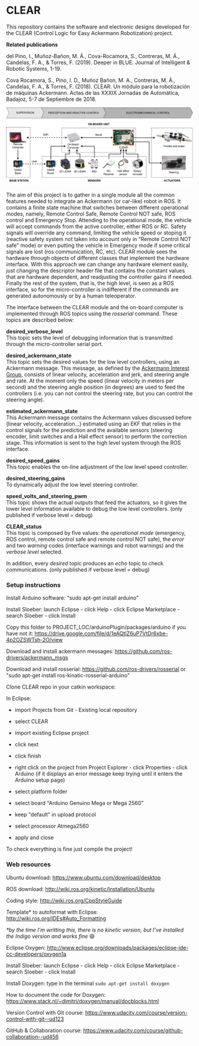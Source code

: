 # CLEAR
This repository contains the software and electronic designs developed for the CLEAR (Control Logic for Easy Ackermann Robotization) project.

**Related publications**

del Pino, I., Muñoz-Bañon, M. Á., Cova-Rocamora, S., Contreras, M. Á., Candelas, F. A., & Torres, F. (2019). Deeper in BLUE. Journal of Intelligent & Robotic Systems, 1-19.

Cova Rocamora, S., Pino, I. D., Muñoz Bañon, M. A., Contreras, M. Á., Candelas, F. A., & Torres, F. (2018). CLEAR. Un módulo para la robotización de máquinas Ackermann. Actas de las XXXIX Jornadas de Automática, Badajoz, 5-7 de Septiembre de 2018.

![full_system_architecture_overview](documentation/images/system_architecture.png)

The aim of this project is to gather in a single module all the common features needed to integrate an Ackermann (or car-like) robot in ROS. It contains a finite state machine that switches between different operational modes, namely, Remote Control Safe, Remote Control NOT safe, ROS control and Emergency Stop. Attending to the operational mode, the vehicle will accept commands from the active controller, either ROS or RC. Safety signals will override any command, limiting the vehicle speed or stoping it (reactive safety system not taken into account only in "Remote Control NOT safe" mode) or even putting the vehicle in Emergency mode if some critical signals are lost (ros communication, RC, etc).
CLEAR module sees the hardware through objects of different classes that implement the hardware interface. With this approach we can change any hardware element easily, just changing the descriptor header file that contains the constant values that are hardware dependent, and readjusting the controller gains if needed. 
Finally the rest of the system, that is, the high level, is seen as a ROS interface, so for the micro-controller is indifferent if the commands are generated autonomously or by a human teleoperator.

The interface between the CLEAR module and the on-board computer is implemented through ROS topics using the _rosserial_ command. These topics are described below: 
  
**desired_verbose_level**  
This topic sets the level of debugging information that is transmitted through the micro-controller serial port.  

**desired_ackermann_state**   
This topic sets the desired values for the low level controllers, using an Ackermann message. This message, as defined by the [Ackermann Interest Group](http://wiki.ros.org/Ackermann%20Group), consists of linear velocity, acceleration and jerk, and steering angle and rate. At the moment only the speed (linear velocity in meters per second) and the steering angle position (in degrees) are used to feed the controllers (i.e. you can not control the steering rate, but you can control the steering angle).

**estimated_ackermann_state**    
This Ackermann message contains the Ackermann values discussed before (linear velocity, acceleration...) estimated using an EKF that relies in the control signals for the prediction and the available sensors (steering encoder, limit switches and a Hall effect sensor) to perform the correction stage. This information is sent to the high level system through the ROS interface. 

**desired_speed_gains**  
This topic enables the on-line adjustment of the low level speed controller.

**desired_steering_gains**  
To dynamically adjust the low level steering controller.

**speed_volts_and_steering_pwm**  
This topic shows the actual outputs that feed the actuators, so it gives the lower level information available to debug the low level controllers. (only published if verbose level = debug)
 
**CLEAR_status**  
This topic is composed by five values: the _operational mode_ (emergency, ROS control, remote control safe and remote control NOT safe), the _error_ and two _warning_ codes (interface warnings and robot warnings) and the _verbose level_ selected. 

In addition, every _desired_ topic produces an _echo_ topic to check communications. (only published if verbose level = debug)


### Setup instructions

Install Arduino software: "sudo apt-get install arduino"

Install Sloeber: launch Eclipse - click Help - click Eclipse Marketplace - search Sloeber - click Install

Copy this folder to PROJECT_LOC/arduinoPlugin/packages/arduino if you have not it: https://drive.google.com/file/d/1eAQtIZ6uP7VtDr6xbe-4p2OZSWTsh-2O/view

Download and install ackermann messages: https://github.com/ros-drivers/ackermann_msgs

Download and install rosserial: https://github.com/ros-drivers/rosserial or "sudo apt-get install ros-kinatic-rosserial-arduino"

Clone CLEAR repo in your catkin workspace:

In Eclipse:

* import Projects from Git - Existing local repository

* select CLEAR

* import existing Eclipse project

* click next

* click finish

* right click on the project from Project Explorer - click Properties - click Arduino (if it displays an error message keep trying until it enters the Arduino setup page)

* select platform folder

* select board "Arduino Genuino Mega or Mega 2560"

* keep "default" in upload protocol

* select processor Atmega2560

* apply and close

To check everything is fine just compile the project!

### Web resources

Ubuntu download: https://www.ubuntu.com/download/desktop

ROS download: http://wiki.ros.org/kinetic/Installation/Ubuntu

Coding style: http://wiki.ros.org/CppStyleGuide

Template* to autoformat with Eclipse: http://wiki.ros.org/IDEs#Auto_Formatting

_*by the time I'm writting this, there is no kinetic version, but I've installed the Indigo version and works fine_ :smile:

Eclipse Oxygen: http://www.eclipse.org/downloads/packages/eclipse-ide-cc-developers/oxygen1a

Install Sloeber: launch Eclipse - click Help - click Eclipse Marketplace - search Sloeber - click Install

Install Doxygen: type in the terminal `sudo apt-get install doxygen`

How to document the code for Doxygen: https://www.stack.nl/~dimitri/doxygen/manual/docblocks.html

Version Control with Git course: https://www.udacity.com/course/version-control-with-git--ud123

GitHub & Collaboration course: https://www.udacity.com/course/github-collaboration--ud456

